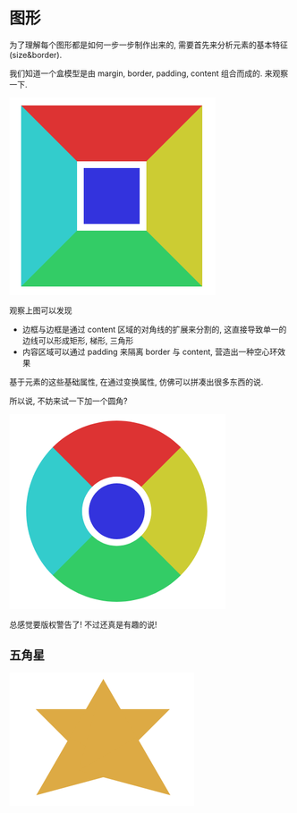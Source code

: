 # 图形

为了理解每个图形都是如何一步一步制作出来的, 需要首先来分析元素的基本特征(size&border).

我们知道一个盒模型是由 margin, border, padding, content 组合而成的. 来观察一下.

![base](./imgs/1.png)

观察上图可以发现

- 边框与边框是通过 content 区域的对角线的扩展来分割的, 这直接导致单一的边线可以形成矩形, 梯形, 三角形
- 内容区域可以通过 padding 来隔离 border 与 content, 营造出一种空心环效果

基于元素的这些基础属性, 在通过变换属性, 仿佛可以拼凑出很多东西的说.

所以说, 不妨来试一下加一个圆角?

![border-radius](./imgs/2.png)

总感觉要版权警告了! 不过还真是有趣的说!

## 五角星

![胖星星](./imgs/3.png)
